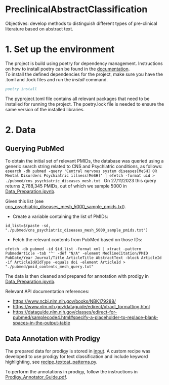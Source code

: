 # PreclinicalAbstractClassification
Objectives: develop methods to distinguish different types of pre-clinical literature based on abstract text.
# 1. Set up the environment
The project is build using poetry for dependency management. Instructions on how to install poetry can be found in the [documentation](https://python-poetry.org/docs/).  
To install the defined dependencies for the project, make sure you have the .toml and .lock files and run the _install_ command.
```bib
poetry install
```
The pyproject.toml file contains all relevant packages that need to be installed for running the project. The poetry.lock file is needed to ensure the same version of the installed libraries.

# 2. Data
## Querying PubMed

To obtain the initial set of relevant PMIDs, the database was queried using a generic search string related to CNS and Psychiatric conditions, as follows:
`esearch -db pubmed -query 'Central nervous system diseases[MeSH] OR Mental Disorders Psychiatric illness[MeSH]' | efetch -format uid > ./pubmed/cns_psychiatric_diseases_mesh.txt
`
On 27/11/2023 this query returns 2,788,345 PMIDs, out of which we sample 5000 in [Data_Preparation.ipynb](data%2FData_Preparation.ipynb).

Given this list (see [cns_psychiatric_diseases_mesh_5000_sample_pmids.txt](data%2Fpubmed%2Fcns_psychiatric_diseases_mesh_5000_sample_pmids.txt)).
- Create a variable containing the list of PMIDs:

`id_list=$(paste -sd, "./pubmed/cns_psychiatric_diseases_mesh_5000_sample_pmids.txt")`
- Fetch the relevant contents from PubMed based on those IDs:

`efetch -db pubmed -id $id_list -format xml | xtract -pattern PubmedArticle -tab '^' -def "N/A" -element MedlineCitation/PMID PubDate/Year Journal/Title ArticleTitle AbstractText -block ArticleId -if ArticleId@IdType -equals doi -element ArticleId > "./pubmed/pmid_contents_mesh_query.txt"
`

The data is then cleaned and prepared for annotation with prodigy in [Data_Preparation.ipynb](data%2FData_Preparation.ipynb).

Relevant API documentation references:
- https://www.ncbi.nlm.nih.gov/books/NBK179288/
- https://www.nlm.nih.gov/dataguide/edirect/xtract_formatting.html
- https://dataguide.nlm.nih.gov/classes/edirect-for-pubmed/samplecode4.html#specify-a-placeholder-to-replace-blank-spaces-in-the-output-table

## Data Annotation with Prodigy
The prepared data for prodigy is stored in [input](data%2Fprodigy%2Finput).
A custom recipe was developed to use prodigy for text classification and include keyword highlighting, see [recipe_textcat_patterns.py](data%2Fprodigy%2Frecipe_textcat_patterns.py).

To perform the annotations in prodigy, follow the instructions in [Prodigy_Annotator_Guide.pdf](data%2Fprodigy%2FProdigy_Annotator_Guide.pdf).